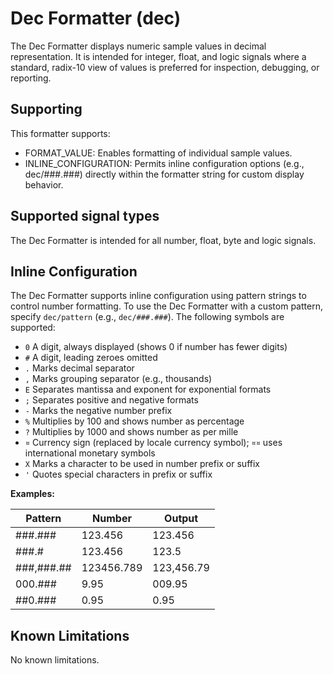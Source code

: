 <!---
title: "Dec Formatter"
author: "Thomas Haber"
keywords: [impulse, formatter, decimal, samples, format]
description: "Formatter that displays numeric sample values in decimal notation with configurable formatting options."
category: "impulse-reference"
tags:
  - reference
  - formatter
docID: xxx
--->

# Dec Formatter (dec)


The Dec Formatter displays numeric sample values in decimal representation. It is intended for integer, float, and logic signals where a standard, radix-10 view of values is preferred for inspection, debugging, or reporting.

## Supporting

This formatter supports:
- FORMAT_VALUE: Enables formatting of individual sample values.
- INLINE_CONFIGURATION: Permits inline configuration options (e.g., dec/###.###) directly within the formatter string for custom display behavior.

## Supported signal types

The Dec Formatter is intended for all number, float, byte and logic signals.

## Inline Configuration

The Dec Formatter supports inline configuration using pattern strings to control number formatting. 
To use the Dec Formatter with a custom pattern, specify `dec/pattern` (e.g., `dec/###.###`).
The following symbols are supported:

- `0` A digit, always displayed (shows 0 if number has fewer digits)
- `#` A digit, leading zeroes omitted
- `.` Marks decimal separator
- `,` Marks grouping separator (e.g., thousands)
- `E` Separates mantissa and exponent for exponential formats
- `;` Separates positive and negative formats
- `-` Marks the negative number prefix
- `%` Multiplies by 100 and shows number as percentage
- `?` Multiplies by 1000 and shows number as per mille
- `¤` Currency sign (replaced by locale currency symbol); `¤¤` uses international monetary symbols
- `X` Marks a character to be used in number prefix or suffix
- `'` Quotes special characters in prefix or suffix

**Examples:**

| Pattern         | Number      | Output        |
|----------------|------------|--------------|
| ###.###        | 123.456    | 123.456      |
| ###.#          | 123.456    | 123.5        |
| ###,###.##     | 123456.789 | 123,456.79   |
| 000.###        | 9.95       | 009.95       |
| ##0.###        | 0.95       | 0.95         |


## Known Limitations
No known limitations.
